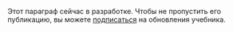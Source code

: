 Этот параграф сейчас в разработке. Чтобы не пропустить его публикацию, вы можете [подписаться](https://forms.yandex.ru/surveys/13478472.970471db6edea129902930ed8c580508985dcae0/) на обновления учебника.